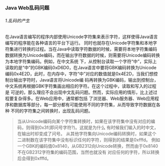 ### Java Web乱码问题

###### 1.乱码的产生
在Java语言编写的程序内部使用Unicode字符集来表示字符，这样使得Java语言编写的程序能在各种语言的平台下运行。
同时也就存在Unicode字符集和本地字符集进行转换的过程。当在Java中读取字符数据的时候，需要将本地字符集编码
数据转换为Unicode编码，而在输出字符数据的时候，则需要将Unicode编码转换为本地字符集编码。例如，在中文系统
下，从控制台读取一个字符“中”，实际上读取的是“中”的GBK编码0xD6D0，在Java语言中要将GBK编码转换为Unicode
编码0x4E2D，此时，在内存中，字符“中”对应的数值就是0x4E2D，当我们想控制台输出字符时，Java语言将Unicode编
码再转换为GBK编码，输出到控制台，中文系统再根据GBK字符集画出相应的字符。在这个过程中，读取和写入的过程是
可逆的，那么理应不会出现中文乱码问题。然而，实际应用的情形，比上述过程要复杂得多。在Web应用中，通常都包括
了浏览器、Web服务器、Web应用程序和数据库等部分，每一部分都有可能使用不同的字符集，从而导致字符数据在各种
不同的字符集之间转换时，出现乱码问题。
> 当从Unicode编码向某个字符集转换时，如果在该字符集中没有对应的编码，则得到0x3f(即问号字符?)。这就是为什么
有时候我们输入的时中文，在输出时却变成了问号。
> 从其他字符集向Unicode编码转换时，如果这个二进制数在该字符集中没有标识任何的字符，则得到的结果是0xfffd。
例如一个GBK的编码值0x8140，从GB2312向Unicode转换，然而由于0x8140不在GB2312字符集的编码范围，当然也就没有
对应任何的字符，所以转换后会得到0xfffd。